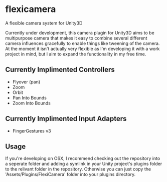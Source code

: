 flexicamera
===========

A flexible camera system for Unity3D

Currently under development, this camera plugin for Unity3D aims to be multipurpose camera that makes it easy to combine several different camera influences gracefully to enable things like tweening of the camera. At the moment it isn't actually very flexible as I'm developing it with a work project in mind, but I aim to expand the functionality in my free time.

Currently Implimented Controllers
---------------------------------
- Flyover (pan)
- Zoom
- Orbit
- Pan Into Bounds
- Zoom Into Bounds

Currently Implimented Input Adapters
------------------------------------
- FingerGestures v3

Usage
-----
If you're developing on OSX, I recommend checking out the repository into a seperate folder and adding a symlink in your Unity project's plugins folder to the relivant folder in the repository. Otherwise you can just copy the 'Assets/Plugins/FlexiCamera' folder into your plugins directory.


